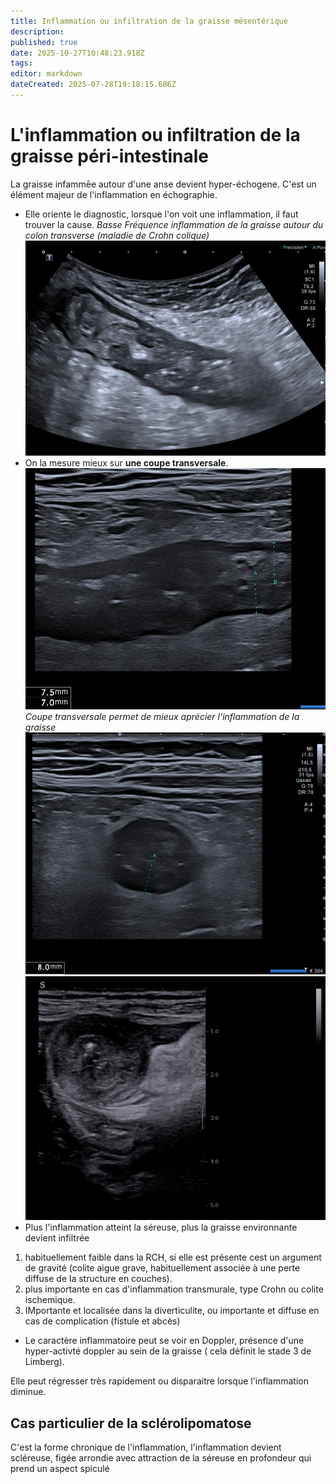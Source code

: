 ```yaml
---
title: Inflammation ou infiltration de la graisse mésentérique
description: 
published: true
date: 2025-10-27T10:48:23.918Z
tags: 
editor: markdown
dateCreated: 2025-07-28T19:18:15.686Z
---
```


# L'inflammation ou infiltration de la graisse péri-intestinale
La graisse infammēe autour d'une anse devient hyper-échogene.
C'est un élément majeur de l'inflammation en échographie.
- Elle oriente le diagnostic, lorsque l'on voit une inflammation, il faut trouver la cause.
*Basse Fréquence inflammation de la graisse autour du colon transverse (maladie de Crohn colique)*
![graissebf.jpg](/imagetypeetanatomie/graissebf.jpg)
- On la mesure mieux sur **une coupe transversale**.
![graissecolocl.jpg](/imagetypeetanatomie/graissecolocl.jpg)
*Coupe transversale permet de mieux aprécier l'inflammation de la graisse*
![graissecolonct.jpg](/imagetypeetanatomie/graissecolonct.jpg)
![infiltrat_graisse_copie.jpg](/imagetypeetanatomie/infiltrat_graisse_copie.jpg)
- Plus l'inflammation atteint la séreuse, plus la graisse environnante devient infiltrée 
1. habituellement faible dans la RCH, si elle est présente cest un argument de gravité (colite aigue grave, habituellement associée à une perte diffuse de la structure en couches).
2. plus importante en cas d'inflammation transmurale, type Crohn ou colite ischemique.
3. IMportante et localisée dans la diverticulite, ou importante et diffuse en cas de complication (fistule et abcès)
- Le caractère inflammatoire peut se voir en Doppler, présence d'une hyper-activté doppler au sein de la graisse ( cela définit le stade 3 de Limberg).


Elle peut régresser très rapidement ou disparaitre lorsque l'inflammation diminue. 



## Cas particulier de la sclérolipomatose ##

C'est la forme chronique de l'inflammation, l'inflammation devient scléreuse, figée arrondie avec attraction de la séreuse en profondeur qui prend un aspect spiculé  


